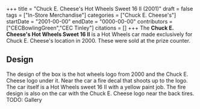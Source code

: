 +++
title = "Chuck E. Cheese's Hot Wheels Sweet 16 II (2001)"
draft = false
tags = ["In-Store Merchandise"]
categories = ["Chuck E. Cheese's"]
startDate = "2001-00-00"
endDate = "0000-00-00"
contributors = ["CECBowlingGreen","CEC Tinley"]
citations = []
+++
The **Chuck E. Cheese's Hot Wheels Sweet 16 II** is a Hot Wheels car made exclusively for Chuck E. Cheese's location in 2000. These were sold at the prize counter.

## Design

The design of the box is the hot wheels logo from 2000 and the Chuck E. Cheese logo under it. Near the car a fire decal that shoots up to the logo. The car itself is a Hot Wheels sweet 16 II with a yellow paint job. The fire design is also on the car with the Chuck E. Cheese logo near the back tires.
TODO: Gallery
